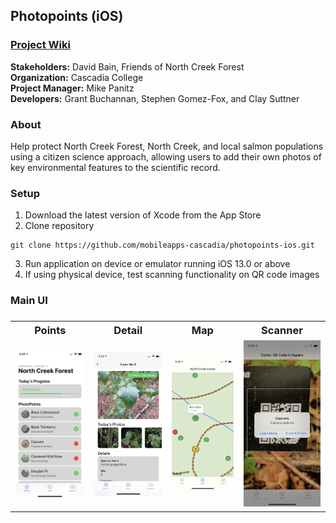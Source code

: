 
<h2>Photopoints (iOS)</h2>

<h3><a href="https://github.com/MobileApps-Cascadia/photopoints-ios/wiki">Project Wiki</a></h3>

**Stakeholders:** David Bain, Friends of North Creek Forest<br/>
**Organization:** Cascadia College<br/>
**Project Manager:** Mike Panitz</br>
**Developers:** Grant Buchannan, Stephen Gomez-Fox, and Clay Suttner</br>

<h3>About</h3>
Help protect North Creek Forest, North Creek, and local salmon populations using a citizen science approach, allowing users to add their own photos of key environmental features to the scientific record.

<h3>Setup</h3>

1. Download the latest version of Xcode from the App Store
2. Clone repository
```
git clone https://github.com/mobileapps-cascadia/photopoints-ios.git
```
3. Run application on device or emulator running iOS 13.0 or above
4. If using physical device, test scanning functionality on QR code images

<h3>Main UI<h3>

<table>
  <tr>
    <th>Points</th>
    <th>Detail</th>
    <th>Map</th>
    <th>Scanner</th>
  </tr>
  <tr>
    <td><img src="https://github.com/MobileApps-Cascadia/photopoints-ios/blob/develop/Documentation/PointsTable-small.PNG" width="300"></td>
    <td><img src="https://github.com/MobileApps-Cascadia/photopoints-ios/blob/develop/Documentation/Detail-small.PNG" width="300"></td>
    <td><img src="https://github.com/MobileApps-Cascadia/photopoints-ios/blob/develop/Documentation/Map-small.PNG" width="300"></td>
    <td><img src="https://github.com/MobileApps-Cascadia/photopoints-ios/blob/develop/Documentation/Scanner-small.PNG" width="300"></td>
  </tr>
</table>
